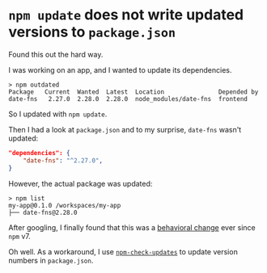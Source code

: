 # `npm update` does not write updated versions to `package.json`

Found this out the hard way.

I was working on an app, and I wanted to update its dependencies.

```
> npm outdated
Package   Current  Wanted  Latest  Location               Depended by
date-fns   2.27.0  2.28.0  2.28.0  node_modules/date-fns  frontend
```

So I updated with `npm update`.

Then I had a look at `package.json` and to my surprise, `date-fns` wasn't updated:

```json
"dependencies": {
    "date-fns": "^2.27.0",
}
```

However, the actual package was updated:

```
> npm list
my-app@0.1.0 /workspaces/my-app
├── date-fns@2.28.0
```

After googling, I finally found that this was a [behavioral change](https://github.com/npm/cli/issues/2704) ever since `npm` v7.

Oh well. As a workaround, I use [`npm-check-updates`](https://www.npmjs.com/package/npm-check-updates) to update version numbers in `package.json`.